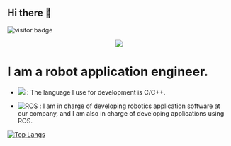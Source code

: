 ## Hi there 👋 


![visitor badge](https://visitor-badge.imlete.cn/?id=github.woobin.visitor-badge)


<div align= "center">
    <img src="https://capsule-render.vercel.app/api?type=waving&color=gradient&height=180&text=Wookbin%20Jin&animation=&fontColor=000000&fontSize=70" />
</div>


# I am a robot application engineer.

- <img src="https://img.shields.io/badge/c++-%2300599C.svg?style=for-the-badge&logo=c%2B%2B&logoColor=white"/> : The language I use for development is C/C++.

- ![ROS](https://img.shields.io/badge/ROS-ROS2-gray?logo=ros&logoColor=white) : I am in charge of developing robotics application software at our company, and I am also in charge of developing applications using ROS.

 [![Top Langs](https://github-readme-stats.vercel.app/api/top-langs/?username=wookbin)](https://github.com/anuraghazra/github-readme-stats)

